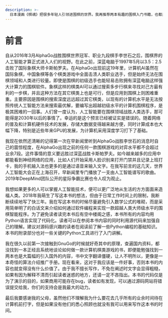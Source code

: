 ```yaml
---
description: >-
  日本漫画《棋魂》把很多年轻人引领进围棋的世界。我再推荐两本有趣的围棋入门书籍，也都是漫画形式，虽然不像棋魂那么长，但是非常具有可读性。它们分别是《漫画围棋入门：基础篇》和《漫画围棋入门：实战篇》，这两本书是日本片冈聪先生监修，石仓淳先生绘制的专门为围棋初学者创作的漫画书。基础编相当于入门读物，实战编相当于初级读物。
---
```


# 前言

自从2016年3月AlphaGo战胜围棋世界冠军、职业九段棋手李世石之后，围棋界的人工智能才算正式进入人们的视野。在此之前，深蓝电脑于1997年5月以3.5：2.5击败了国际象棋大师卡斯帕罗夫。在AlphaGo出现前这19年里，计算机AI虽然在国际象棋，中国象棋等各个棋类游戏中全面击溃人类职业选手，但是始终无法在围棋领域和人类进行较量。即使是围棋的初级选手也能轻易击败拥有深蓝电脑这样强大计算力的围棋软件。象棋这样的棋类AI可以通过搜索多步行棋来寻找对己方最有利的一步棋，并且这种方法在其它棋类上也是可行，但是应用到围棋上则困难重重。主要原因是围棋的搜索深度远远超过其它棋类，以现有的计算机水平是无法按照传统人工智能方法来搜索最优解，要编写出超越初级水平的计算机围棋程序，是极其困难的一回事。人们曾一度认为，人工智能要在围棋领域战胜人类选手，那可能得是2030年以后的事情了。幸运的是这个预言已经被证实是错误的。随着网络的普及和计算机硬件技术的发展，存储大数据变得越来越方便，同时计算成本也大幅下降，特别是近些年来GPU的发展，为计算机采用深度学习打下了基础。

我现在依然还清晰的记得第一次在早新闻里听到AlphaGo战胜李世石的消息时自己的震惊程度，在AlphaGo出现之前的任何一款围棋游戏的对弈水平都不会超过业余7段。这件事情的意义要远胜过深蓝战胜卡斯帕罗夫。如今越来越多的应用中都能看到神经网络的应用，比如人们开始采用人脸识别来打开门禁并且记录上班打卡，我的手机输入法也更多的是通过语音来输入文字。在我写前言的这几天，世界人工智能大会正在上海召开，早新闻里专门播放了一支由人工智能谱写的歌曲。2019年DeepMind团队公开的星际争霸比赛也令人叹为观止。

我想如果更多的人可以掌握人工智能技术，便可以更广泛地从生活的方方面面来造福人类。2018年我萌生了写这本书的想法，但由于日常工作时间上的限制，我断断续续地写了快三年。我在写这本书的时候尽量避免引入数学公式的堆砌，而是采用简单明了的白话文来介绍如何通过软件编程来实现一款超越人类大师级水平的围棋智能程序。为了避免读者读完本书后有空中楼阁之感，本书所有的内容均用Python语言实现了代码化。读者可以在参阅本书内容的同时利用源代码来加强自己的理解。建议对源码感兴趣的读者在阅读前了解一些Python编程的基础知识。本书的附录部分也对一些关键的Python工具进行了入门讲解。

我在很久以前第一次接触到GnuGo的时候就好奇其中的原理，查遍国内资料，都没找到一本正经且系统地谈论如何做一款计算机棋类游戏的书，即便能勉强找到一两本也是大篇幅的引入国外的内容，书中文字翻译僵硬，让人不明所以，更像是一本奇怪的算法介绍推广手册。现在看来，这对于我应该是一件好事，否则本书的内容也就变得没有什么价值了。由于我不擅长写作，不免在阐述时文字会显得粗糙，如果有因为解释不清而引起读者迷惑的地方，还请一定不吝指出。本书的代码仅是为了演示的目的，如果商用可能存在bug，读者如有发现，可以通过源码网站将错误提交给我，你们的支持会是我最大的动力。 

最后我要感谢我的父母，虽然他们不理解我为什么要花去几乎所有的业余时间待在计算机前打字，但是如果没有他们的悉心照顾也就没有我可以用来写作这本书的时间。 

